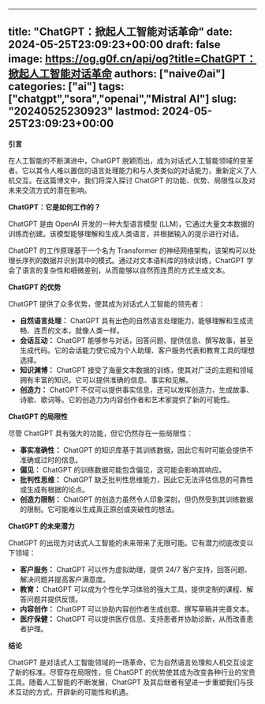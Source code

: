 
---
title: "ChatGPT：掀起人工智能对话革命"
date: 2024-05-25T23:09:23+00:00
draft: false
image: https://og.g0f.cn/api/og?title=ChatGPT：掀起人工智能对话革命
authors: ["naiveのai"]
categories: ["ai"]
tags: ["chatgpt","sora","openai","Mistral AI"]
slug: "20240525230923"
lastmod: 2024-05-25T23:09:23+00:00
---
**引言**

在人工智能的不断演进中，ChatGPT 脱颖而出，成为对话式人工智能领域的变革者。它以其令人难以置信的语言处理能力和与人类类似的对话能力，重新定义了人机交互。在这篇博文中，我们将深入探讨 ChatGPT 的功能、优势、局限性以及对未来交流方式的潜在影响。

**ChatGPT：它是如何工作的？**

ChatGPT 是由 OpenAI 开发的一种大型语言模型 (LLM)，它通过大量文本数据的训练而创建。该模型能够理解和生成人类语言，并根据输入的提示进行对话。

ChatGPT 的工作原理基于一个名为 Transformer 的神经网络架构，该架构可以处理长序列的数据并识别其中的模式。通过对文本语料库的持续训练，ChatGPT 学会了语言的复杂性和细微差别，从而能够以自然而连贯的方式生成文本。

**ChatGPT 的优势**

ChatGPT 提供了众多优势，使其成为对话式人工智能的领先者：

* **自然语言处理：** ChatGPT 具有出色的自然语言处理能力，能够理解和生成流畅、连贯的文本，就像人类一样。
* **会话互动：** ChatGPT 能够参与对话，回答问题、提供信息、撰写故事，甚至生成代码。它的会话能力使它成为个人助理、客户服务代表和教育工具的理想选择。
* **知识渊博：** ChatGPT 接受了海量文本数据的训练，使其对广泛的主题和领域拥有丰富的知识。它可以提供准确的信息、事实和见解。
* **创造力：** ChatGPT 不仅可以提供事实信息，还可以发挥创造力，生成故事、诗歌、歌词等。它的创造力为内容创作者和艺术家提供了新的可能性。

**ChatGPT 的局限性**

尽管 ChatGPT 具有强大的功能，但它仍然存在一些局限性：

* **事实准确性：** ChatGPT 的知识库基于其训练数据，因此它有时可能会提供不准确或过时的信息。
* **偏见：** ChatGPT 的训练数据可能包含偏见，这可能会影响其响应。
* **批判性思维：** ChatGPT 缺乏批判性思维能力，因此它无法评估信息的可靠性或生成有根据的论点。
* **创造力限制：** ChatGPT 的创造力虽然令人印象深刻，但仍然受到其训练数据的限制。它可能难以生成真正原创或突破性的想法。

**ChatGPT 的未来潜力**

ChatGPT 的出现为对话式人工智能的未来带来了无限可能。它有潜力彻底改变以下领域：

* **客户服务：** ChatGPT 可以作为虚拟助理，提供 24/7 客户支持，回答问题、解决问题并提高客户满意度。
* **教育：** ChatGPT 可以成为个性化学习体验的强大工具，提供定制的课程、解答问题并提供反馈。
* **内容创作：** ChatGPT 可以协助内容创作者生成创意、撰写草稿并完善文本。
* **医疗保健：** ChatGPT 可以提供医疗信息、支持患者并协助诊断，从而改善患者护理。

**结论**

ChatGPT 是对话式人工智能领域的一场革命，它为自然语言处理和人机交互设定了新的标准。尽管存在局限性，但 ChatGPT 的优势使其成为改变各种行业的宝贵工具。随着人工智能的不断发展，ChatGPT 及其后继者有望进一步重塑我们与技术互动的方式，开辟新的可能性和机遇。